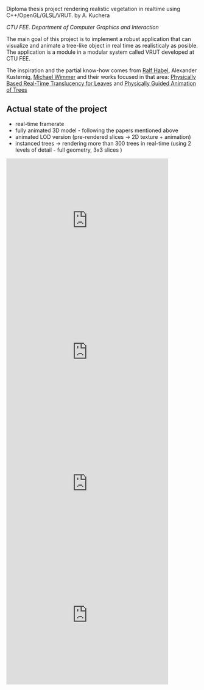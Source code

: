 Diploma thesis project rendering realistic vegetation in realtime using C++/OpenGL/GLSL/VRUT.
by A. Kuchera

_CTU FEE. Department of Computer Graphics and Interaction_

The main goal of this project is to implement a robust application that can visualize and animate a tree-like object in real time as realisticaly as posible. The application is a module in a modular system called VRUT developed at CTU FEE.

The inspiration and the partial know-how comes from [Ralf Habel](http://www.cg.tuwien.ac.at/staff/RalfHabel.html), Alexander Kusternig, [Michael Wimmer](http://www.cg.tuwien.ac.at/staff/MichaelWimmer.html) and their works focused in that area: [Physically Based Real-Time Translucency for Leaves](http://www.cg.tuwien.ac.at/research/publications/2007/Habel_2007_RTT/) and [Physically Guided Animation of Trees](http://www.cg.tuwien.ac.at/research/publications/2009/Habel_09_PGT/)

## Actual state of the project

 * real-time framerate
 * fully animated 3D model - following the papers mentioned above
 * animated LOD version (pre-rendered slices -> 2D texture + animation)
 * instanced trees -> rendering more than 300 trees in real-time (using 2 levels of detail - full geometry, 3x3 slices )

<iframe width="425" height="344" frameborder="0"
 src="https://www.youtube.com/embed/WraiCP3gT18">
</iframe>
 
<iframe width="425" height="344" frameborder="0"
 src="https://www.youtube.com/embed/eqXCpCINTzQ">
</iframe>
 
<iframe width="425" height="344" frameborder="0"
 src="https://www.youtube.com/embed/HWZUVE5hgNQ">
</iframe>
 
<iframe width="425" height="344" frameborder="0"
 src="https://www.youtube.com/embed/muU_hzCpfHU">
</iframe>
